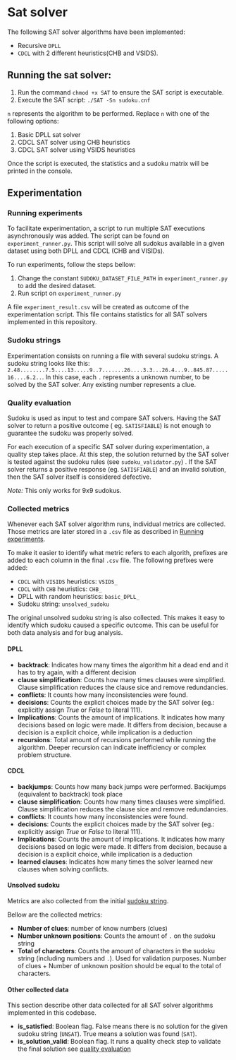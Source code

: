 # Sat solver

The following SAT solver algorithms have been implemented:

- Recursive `DPLL`
- `CDCL` with 2 different heuristics(CHB and VSIDS).

## Running the sat solver:

1. Run the command `chmod +x SAT` to ensure the SAT script is executable.
2. Execute the SAT script: `./SAT -Sn sudoku.cnf `

`n` represents the algorithm to be performed. Replace `n` with one of the following options:

1. Basic DPLL sat solver
2. CDCL SAT solver using CHB heuristics
3. CDCL SAT solver using VSIDS heuristics

Once the script is executed, the statistics and a sudoku matrix will be printed in the console.

## Experimentation

### Running experiments

To facilitate experimentation, a script to run multiple SAT executions asynchronously was added.
The script can be found on `experiment_runner.py`. This script will solve all sudokus available in a given dataset using
both DPLL and CDCL (CHB and VISIDs).

To run experiments, follow the steps bellow:

1. Change the constant `SUDOKU_DATASET_FILE_PATH` in `experiment_runner.py` to add the desired dataset.
2. Run script on  `experiment_runner.py`

A file `experiment_result.csv` will be created as outcome of the experimentation script. This file contains statistics
for all SAT
solvers implemented in this repository.

### Sudoku strings

Experimentation consists on running a file with several sudoku strings. A sudoku string looks like
this: `2.48........7.5....13.....9..7.......26....3.3...26.4...9..845.87.....16....6.2..`.
In this case, each `.` represents a unknown number, to be solved by the SAT solver. Any existing number represents a
clue.

### Quality evaluation

Sudoku is used as input to test and compare SAT solvers. Having the SAT solver to return a positive outcome (
eg. `SATISFIABLE`)
is not enough to guarantee the sudoku was properly solved.

For each execution of a specific SAT solver during experimentation, a quality step takes place. At this step,
the solution returned by the SAT solver is tested against the sudoku rules (see `sudoku_validator.py`) .
If the SAT solver returns a positive response (eg. `SATISFIABLE`) and an invalid solution, then the SAT solver itself is
considered defective.

*Note:* This only works for 9x9 sudokus.

### Collected metrics

Whenever each SAT solver algorithm runs, individual metrics are collected. Those metrics are later stored in a `.csv`
file as described in [Running experiments](#running-experiments).

To make it easier to identify what metric refers to each algorith, prefixes are added to each column in the final `.csv`
file. The following prefixes were added:

- `CDCL` with `VISIDS` heuristics: `VSIDS_`
- `CDCL` with `CHB` heuristics: `CHB_`
- DPLL with random heuristics: `basic_DPLL_`
- Sudoku string: `unsolved_sudoku`

The original unsolved sudoku string is also collected. This makes it easy to identify which sudoku caused a specific
outcome. This can be useful for both data analysis and for bug analysis.

#### DPLL

- **backtrack**: Indicates how many times the algorithm hit a dead end and it has to try again, with a different
  decision
- **clause simplification**: Counts how many times clauses were simplified. Clause simplification reduces the clause
  sice and remove redundancies.
- **conflicts**: It counts how many inconsistencies were found.
- **decisions**: Counts the explicit choices made by the SAT solver (eg.: explicitly assign *True* or *False* to literal
  111).
- **Implications**: Counts the amount of implications. It indicates how many decisions based on logic were made. It
  differs from decision, because a decision is a explicit choice, while implication is a deduction
- **recursions**: Total amount of recursions performed while running the algorithm. Deeper recursion can indicate
  inefficiency or complex problem structure.

#### CDCL

- **backjumps**: Counts how many back jumps were performed. Backjumps (equivalent to backtrack) took place
- **clause simplification**: Counts how many times clauses were simplified. Clause simplification reduces the clause
  sice and remove redundancies.
- **conflicts**: It counts how many inconsistencies were found.
- **decisions**: Counts the explicit choices made by the SAT solver (eg.: explicitly assign *True* or *False* to literal
  111).
- **Implications**: Counts the amount of implications. It indicates how many decisions based on logic were made. It
  differs from decision, because a decision is a explicit choice, while implication is a deduction
- **learned clauses**: Indicates how many times the solver learned new clauses when solving conflicts.

#### Unsolved sudoku

Metrics are also collected from the initial [sudoku string](#sudoku-strings).

Bellow are the collected metrics:

- **Number of clues**: number of know numbers (clues)
- **Number unknown positions**: Counts the amount of `.` on the sudoku string
- **Total of characters**: Counts the amount of characters in the sudoku string (including numbers and `.`). Used for
  validation purposes. Number of clues + Number of unknown position should be equal to the total of characters.

#### Other collected data

This section describe other data collected for all SAT solver algorithms implemented in this codebase.

- **is_satisfied**: Boolean flag. False means there is no solution for the given sudoku string (`UNSAT`). True means a
  solution was found (`SAT`).
- **is_solution_valid**: Boolean flag. It runs a quality check step to validate the final solution
  see [quality evaluation](#quality-evaluation)